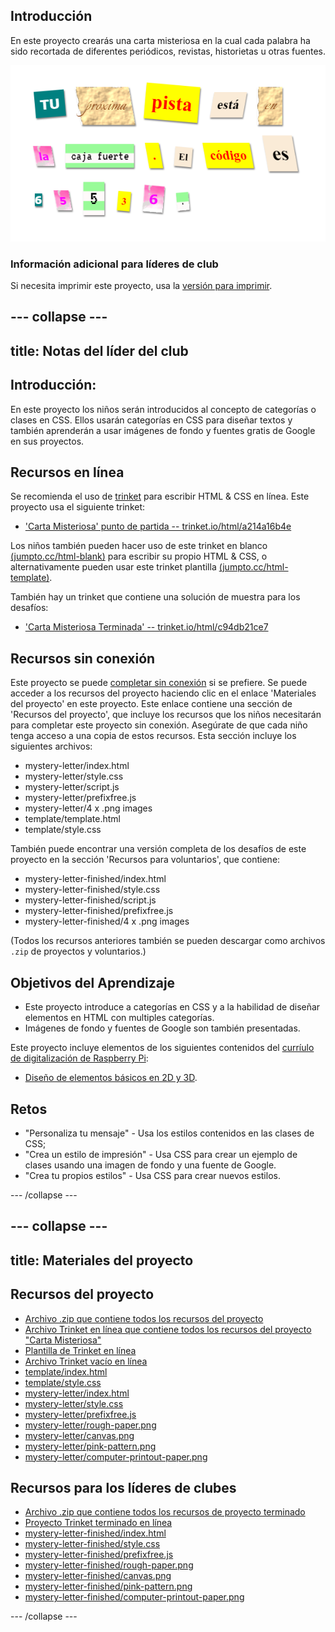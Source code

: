 ## Introducción

En este proyecto crearás una carta misteriosa en la cual cada palabra ha sido recortada de diferentes periódicos, revistas, historietas u otras fuentes.

![captura de pantalla](images/letter-final.png)

### Información adicional para líderes de club

Si necesita imprimir este proyecto, usa la [versión para imprimir](https://projects.raspberrypi.org/es-ES/projects/mystery-letter/print).

--- collapse ---
---
title: Notas del líder del club
---

## Introducción:

En este proyecto los niños serán introducidos al concepto de categorías o clases en CSS. Ellos usarán categorías en CSS para diseñar textos y también aprenderán a usar imágenes de fondo y fuentes gratis de Google en sus proyectos.

## Recursos en línea

Se recomienda el uso de [trinket](https://trinket.io/) para escribir HTML & CSS en línea. Este proyecto usa el siguiente trinket:

* ['Carta Misteriosa' punto de partida -- trinket.io/html/a214a16b4e](https://trinket.io/html/a214a16b4e)

Los niños también pueden hacer uso de este trinket en blanco [(jumpto.cc/html-blank)](http://jumpto.cc/html-blank) para escribir su propio HTML & CSS, o alternativamente pueden usar este trinket plantilla [(jumpto.cc/html-template)](http://jumpto.cc/html-template).

También hay un trinket que contiene una solución de muestra para los desafíos:

* ['Carta Misteriosa Terminada' -- trinket.io/html/c94db21ce7](https://trinket.io/html/c94db21ce7)

## Recursos sin conexión

Este proyecto se puede [completar sin conexión](https://www.codeclubprojects.org/en-GB/resources/webdev-working-offline/) si se prefiere. Se puede acceder a los recursos del proyecto haciendo clic en el enlace 'Materiales del proyecto' en este proyecto. Este enlace contiene una sección de 'Recursos del proyecto', que incluye los recursos que los niños necesitarán para completar este proyecto sin conexión. Asegúrate de que cada niño tenga acceso a una copia de estos recursos. Esta sección incluye los siguientes archivos:

* mystery-letter/index.html
* mystery-letter/style.css
* mystery-letter/script.js
* mystery-letter/prefixfree.js
* mystery-letter/4 x .png images
* template/template.html
* template/style.css

También puede encontrar una versión completa de los desafíos de este proyecto en la sección 'Recursos para voluntarios', que contiene:

* mystery-letter-finished/index.html
* mystery-letter-finished/style.css
* mystery-letter-finished/script.js
* mystery-letter-finished/prefixfree.js
* mystery-letter-finished/4 x .png images

(Todos los recursos anteriores también se pueden descargar como archivos `.zip` de proyectos y voluntarios.)

## Objetivos del Aprendizaje

* Este proyecto introduce a categorías en CSS y a la habilidad de diseñar elementos en HTML con multiples categorías.
* Imágenes de fondo y fuentes de Google son también presentadas. 

Este proyecto incluye elementos de los siguientes contenidos del [curríulo de digitalización de Raspberry Pi](http://rpf.io/curriculum):

* [Diseño de elementos básicos en 2D y 3D](https://www.raspberrypi.org/curriculum/design/creator).

## Retos

* "Personaliza tu mensaje" - Usa los estilos contenidos en las clases de CSS;
* "Crea un estilo de impresión" - Usa CSS para crear un ejemplo de clases usando una imagen de fondo y una fuente de Google. 
* "Crea tu propios estilos" - Usa CSS para crear nuevos estilos.

--- /collapse ---

--- collapse ---
---
title: Materiales del proyecto
---

## Recursos del proyecto

* [Archivo .zip que contiene todos los recursos del proyecto](resources/letter-project-resources.zip)
* [Archivo Trinket en línea que contiene todos los recursos del proyecto "Carta Misteriosa"](https://trinket.io/html/a214a16b4e)
* [Plantilla de Trinket en línea](http://jumpto.cc/trinket-template)
* [Archivo Trinket vacío en línea](http://jumpto.cc/trinket-blank)
* [template/index.html](resources/template-index.html)
* [template/style.css](resources/template-style.css)
* [mystery-letter/index.html](resources/mystery-letter-index.html)
* [mystery-letter/style.css](resources/mystery-letter-style.css)
* [mystery-letter/prefixfree.js](resources/mystery-letter-prefixfree.js)
* [mystery-letter/rough-paper.png](resources/mystery-letter-rough-paper.png)
* [mystery-letter/canvas.png](resources/mystery-letter-canvas.png)
* [mystery-letter/pink-pattern.png](resources/mystery-letter-pink-pattern.png)
* [mystery-letter/computer-printout-paper.png](resources/mystery-letter-computer-printout-paper.png)

## Recursos para los líderes de clubes

* [Archivo .zip que contiene todos los recursos de proyecto terminado](resources/letter-volunteer-resources.zip)
* [Proyecto Trinket terminado en línea](https://trinket.io/html/c94db21ce7)
* [mystery-letter-finished/index.html](resources/mystery-letter-finished-index.html)
* [mystery-letter-finished/style.css](resources/mystery-letter-finished-style.css)
* [mystery-letter-finished/prefixfree.js](resources/mystery-letter-finished-prefixfree.js)
* [mystery-letter-finished/rough-paper.png](resources/mystery-letter-finished-rough-paper.png)
* [mystery-letter-finished/canvas.png](resources/mystery-letter-finished-canvas.png)
* [mystery-letter-finished/pink-pattern.png](resources/mystery-letter-finished-pink-pattern.png)
* [mystery-letter-finished/computer-printout-paper.png](resources/mystery-letter-finished-computer-printout-paper.png)

--- /collapse ---